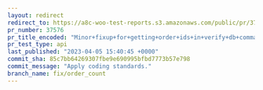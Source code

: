 ```yaml
---
layout: redirect
redirect_to: https://a8c-woo-test-reports.s3.amazonaws.com/public/pr/37576/api/index.html
pr_number: 37576
pr_title_encoded: "Minor+fixup+for+getting+order+ids+in+verify+db+command."
pr_test_type: api
last_published: "2023-04-05 15:40:45 +0000"
commit_sha: 85c7bb64269307fbe9e690995bfbd7773b57e798
commit_message: "Apply coding standards."
branch_name: fix/order_count
---
```


